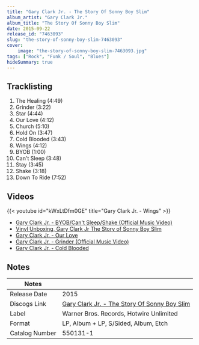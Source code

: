 ```yaml
---
title: "Gary Clark Jr. - The Story Of Sonny Boy Slim"
album_artist: "Gary Clark Jr."
album_title: "The Story Of Sonny Boy Slim"
date: 2015-09-22
release_id: "7463093"
slug: "the-story-of-sonny-boy-slim-7463093"
cover:
    image: "the-story-of-sonny-boy-slim-7463093.jpg"
tags: ["Rock", "Funk / Soul", "Blues"]
hideSummary: true
---
```


## Tracklisting
1. The Healing (4:49)
2. Grinder (3:22)
3. Star (4:44)
4. Our Love (4:12)
5. Church (5:10)
6. Hold On (3:47)
7. Cold Blooded (3:43)
8. Wings (4:12)
9. BYOB (1:00)
10. Can't Sleep (3:48)
11. Stay (3:45)
12. Shake (3:18)
13. Down To Ride (7:52)

## Videos
{{< youtube id="kWxLtDfm0GE" title="Gary Clark Jr. - Wings" >}}
- [Gary Clark Jr. - BYOB/Can't Sleep/Shake (Official Music Video)](https://www.youtube.com/watch?v=M6R0I7mGsUc)
- [Vinyl Unboxing, Gary Clark Jr The Story of Sonny Boy Slim](https://www.youtube.com/watch?v=r41NtcTBL0k)
- [Gary Clark Jr. - Our Love](https://www.youtube.com/watch?v=JOTZmvxfnEg)
- [Gary Clark Jr. - Grinder (Official Music Video)](https://www.youtube.com/watch?v=5ffEpbvAcG4)
- [Gary Clark Jr. - Cold Blooded](https://www.youtube.com/watch?v=QFajvN0IFyo)

## Notes

| Notes          |             |
| ---------------| ----------- |
| Release Date   | 2015 |
| Discogs Link   | [Gary Clark Jr. - The Story Of Sonny Boy Slim](https://www.discogs.com/release/7463093) |
| Label          | Warner Bros. Records, Hotwire Unlimited |
| Format         | LP, Album + LP, S/Sided, Album, Etch |
| Catalog Number | 550131-1 |

